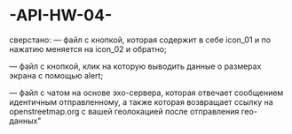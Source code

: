 # -API-HW-04-
сверстано:
— файл с кнопкой, которая содержит в себе icon_01 и по нажатию меняется на icon_02 и обратно;

— файл с кнопкой, клик на которую  выводить данные о размерах экрана с помощью alert;

— файл с чатом на основе эхо-сервера, которая отвечает сообщением идентичным отправленному, а также которая возвращает ссылку на openstreetmap.org с вашей геолокацией после отправления гео-данных"
